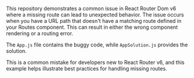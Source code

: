 This repository demonstrates a common issue in React Router Dom v6 where a missing route can lead to unexpected behavior.  The issue occurs when you have a URL path that doesn't have a matching route defined in your Routes component.  This can result in either the wrong component rendering or a routing error.

The `App.js` file contains the buggy code, while `AppSolution.js` provides the solution.

This is a common mistake for developers new to React Router v6, and this example helps illustrate best practices for handling missing routes.